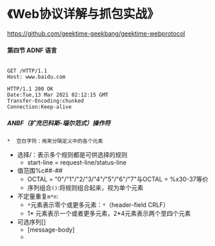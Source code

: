 # 《Web协议详解与抓包实战》

https://github.com/geektime-geekbang/geektime-webprotocol



#### 第四节 ADNF 语言

```

GET /HTTP/1.1
Host: www.baidu.com

HTTP/1.1 200 OK
Date:Tue,13 Mar 2021 02:12:15 GMT
Transfer-Encoding:chunked
Connection:Keep-alive
```

##### ANBF（扩充巴科斯-瑙尔范式）操作符

	*  空白字符：用来分隔定义中的各个元素
 *  选择/：表示多个规则都是可供选择的规则
    * start-line = request-line/status-line
 *  值范围%c##-##
    * OCTAL = "0"/"1"/"2/"3/"4"/"5"/"6"/"7"与OCTAL = %x30-37等价
	*  序列组合`()`:将规则组合起来，视为单个元素
 *  不定量重复`m*n`:
    * `*`元素表示零个或更多元素：`*`（header-field CRLF）
    * 1* 元素表示一个或者更多元素，2*4元素表示两个至四个元素
 *  可选序列[]
    * [message-body]
	*  

